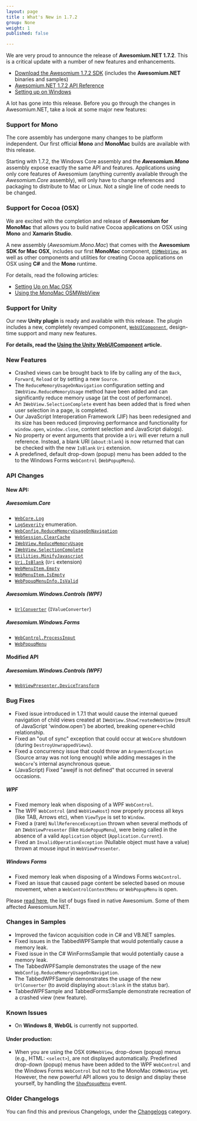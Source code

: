 ```yaml
---
layout: page
title : What's New in 1.7.2
group: None
weight: 1
published: false

---
```


We are very proud to announce the release of **Awesomium.NET 1.7.2**. This is a critical update with a number of new features and enhancements.

* [Download the Awesomium 1.7.2 SDK](http://www.awesomium.com/download) (includes the **Awesomium.NET** binaries and samples)
* [Awesomium.NET 1.7.2 API Reference](http://docs.awesomium.net)
* [Setting up on Windows](http://wiki.awesomium.net/getting-started/setting-up-on-windows.html)

A lot has gone into this release. Before you go through the changes in Awesomium.NET, take a look at some major new features:

### Support for Mono

The core assembly has undergone many changes to be platform independent. Our first official **Mono** and **MonoMac** builds are available with this release. 

Starting with 1.7.2, the Windows Core assembly and the **_Awesomium.Mono_** assembly expose exactly the same API and features. Applications using only core features of Awesomium (anything currently available through the *Awesomium.Core* assembly), will only have to change references and packaging to distribute to Mac or Linux. Not a single line of code needs to be changed.

### Support for Cocoa (OSX)

We are excited with the completion and release of **Awesomium for MonoMac** that allows you to build native Cocoa applications on OSX using **Mono** and **Xamarin Studio**.

A new assembly (*Awesomium.Mono.Mac*) that comes with the **Awesomium SDK for Mac OSX**, includes our first **MonoMac** component, [`OSMWebView`](http://docs.awesomium.net/monomac/?tc=T_Awesomium_Mono_Mac_OSMWebView), as well as other components and utilities for creating Cocoa applications on OSX using **C#** and the **Mono** runtime.

For details, read the following articles:

* [Setting Up on Mac OSX](http://wiki.awesomium.net/getting-started/setting-up-on-mac-osx.html)
* [Using the MonoMac OSMWebView](http://wiki.awesomium.net/monomac/using-the-osmwebview.html)

### Support for Unity

Our new **Unity plugin** is ready and available with this release. The plugin includes a new, completely revamped component, [`WebUIComponent`](), design-time support and many new features.

**For details, read the [Using the Unity WebUIComponent](http://wiki.awesomium.net/unity/using-the-webuicomponent.html) article.**

### New Features

* Crashed views can be brought back to life by calling any of the `Back`, `Forward`, `Reload` or by setting a new `Source`.
* The `ReduceMemoryUsageOnNavigation` configuration setting and `IWebView.ReduceMemoryUsage` method have been added and can significantly reduce memory usage (at the cost of performance).
* An `IWebView.SelectionComplete` event has been added that is fired when user selection in a page, is completed.
* Our JavaScript Interoperation Framework (JIF) has been redesigned and its size has been reduced (improving performance and functionality for `window.open`, `window.close`, content selection and JavaScript dialogs).
* No property or event arguments that provide a `Uri` will ever return a null reference. Instead, a blank URI (`about:blank`) is now returned that can be checked with the new `IsBlank` `Uri` extension.
* A predefined, default drop-down (popup) menu has been added to the to the Windows Forms `WebControl` (`WebPopupMenu`).

### API Changes

#### New API:

##### *Awesomium.Core*

* [`WebCore.Log`](http://docs.awesomium.net/?tc=Overload_Awesomium_Core_WebCore_Log)
* [`LogSeverity`](http://docs.awesomium.net/?tc=T_Awesomium_Core_LogSeverity) enumeration.
* [`WebConfig.ReduceMemoryUsageOnNavigation`](http://docs.awesomium.net/?tc=P_Awesomium_Core_WebConfig_ReduceMemoryUsageOnNavigation)
* [`WebSession.ClearCache`](http://docs.awesomium.net/?tc=M_Awesomium_Core_WebSession_ClearCache)
* [`IWebView.ReduceMemoryUsage`](http://docs.awesomium.net/?tc=M_Awesomium_Core_IWebView_ReduceMemoryUsage)
* [`IWebView.SelectionComplete`](http://docs.awesomium.net/?tc=E_Awesomium_Core_IWebView_SelectionComplete)
* [`Utilities.MinifyJavascript`](http://docs.awesomium.net/?tc=M_Awesomium_Core_Utilities_MinifyJavascript)
* [`Uri.IsBlank`](http://docs.awesomium.net/?tc=M_Awesomium_Core_Utilities_IsBlank) (`Uri` extension)
* [`WebMenuItem.Empty`](http://docs.awesomium.net/?tc=F_Awesomium_Core_WebMenuItem_Empty)
* [`WebMenuItem.IsEmpty`](http://docs.awesomium.net/?tc=P_Awesomium_Core_WebMenuItem_IsEmpty)
* [`WebPopupMenuInfo.IsValid`](http://docs.awesomium.net/?tc=P_Awesomium_Core_WebPopupMenuInfo_IsValid)

##### *Awesomium.Windows.Controls* (WPF)

* [`UrlConverter`](http://docs.awesomium.net/?tc=T_Awesomium_Windows_Controls_UrlConverter) (`IValueConverter`)

##### *Awesomium.Windows.Forms*

* [`WebControl.ProcessInput`](http://docs.awesomium.net/?tc=P_Awesomium_Windows_Forms_WebControl_ProcessInput)
* [`WebPopupMenu`](http://docs.awesomium.net/?tc=T_Awesomium_Windows_Forms_WebPopupMenu)

#### Modified API

##### *Awesomium.Windows.Controls* (WPF)

* [`WebViewPresenter.DeviceTransform`](http://docs.awesomium.net/?tc=P_Awesomium_Windows_Controls_WebViewPresenter_DeviceTransform)

### Bug Fixes

* Fixed issue introduced in 1.7.1 that would cause the internal queued navigation of child views created at `IWebView.ShowCreatedWebView` (result of JavaScript 'window.open') be aborted, breaking opener<->child relationship.
* Fixed an "out of sync" exception that could occur at `WebCore` shutdown (during `DestroyUnwrappedViews`).
* Fixed a concurrency issue that could throw an `ArgumentException` (Source array was not long enough) while adding messages in the `WebCore`'s internal asynchronous queue.
* (JavaScript) Fixed "awejif is not defined" that occurred in several occasions.

##### WPF

* Fixed memory leak when disposing of a WPF `WebControl`.
* The WPF `WebControl` (and `WebViewHost`) now properly process all keys (like TAB, Arrows etc), when `ViewType` is set to `Window`.
* Fixed a (rare) `NullReferenceException` thrown when several methods of an `IWebViewPresenter` (like `HidePopupMenu`), were being called in the absence of a valid `Application` object (`Application.Current`).
* Fixed an `InvalidOperationException` (Nullable object must have a value) thrown at mouse input in `WebViewPresenter`.

##### Windows Forms

* Fixed memory leak when disposing of a Windows Forms `WebControl`.
* Fixed an issue that caused page content be selected based on mouse movement, when a `WebControlContextMenu` or `WebPopupMenu` is open.

Please [read here](http://www.awesomium.com/ChangeLog.txt), the list of bugs fixed in native Awesomium. Some of them affected Awesomium.NET.


### Changes in Samples

* Improved the favicon acquisition code in C# and VB.NET samples.
* Fixed issues in the TabbedWPFSample that would potentially cause a memory leak.
* Fixed issue in the C# WinFormsSample that would potentially cause a memory leak.
* The TabbedWPFSample demonstrates the usage of the new `WebConfig.ReduceMemoryUsageOnNavigation`.
* The TabbedWPFSample demonstrates the usage of the new `UrlConverter` (to avoid displaying `about:blank` in the status bar).
* TabbedWPFSample and TabbedFormsSample demonstrate recreation of a crashed view (new feature).


### Known Issues

* On **Windows 8**, **WebGL** is currently not supported.

#### Under production:

* When you are using the OSX `OSMWebView`, drop-down (popup) menus (e.g., HTML: `<select>`), are not displayed automatically. Predefined drop-down (popup) menus have been added to the WPF `WebControl` and the Windows Forms `WebControl` but not to the MonoMac `OSMWebView` yet. However, the new powerful API allows you to design and display these yourself, by handling the [`ShowPopupMenu`](http://docs.awesomium.net/?tc=E_Awesomium_Core_IWebView_ShowPopupMenu) event.

### Older Changelogs

You can find this and previous Changelogs, under the [Changelogs](http://wiki.awesomium.net/changelogs/) category.
